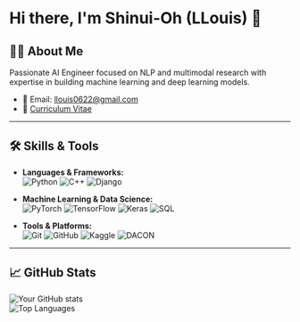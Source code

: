 # Hi there, I'm Shinui-Oh (LLouis) 👋

## 👨‍💻 About Me

Passionate AI Engineer focused on NLP and multimodal research with expertise in building machine learning and deep learning models.  

- 📧 Email: [llouis0622@gmail.com](mailto:llouis0622@gmail.com)  
- 📄 [Curriculum Vitae](https://llouis.notion.site/)  

---

## 🛠️ Skills & Tools

- **Languages & Frameworks:**  
  ![Python](https://img.shields.io/badge/Python-3776AB?style=for-the-badge&logo=python&logoColor=white) 
  ![C++](https://img.shields.io/badge/C%2B%2B-00599C?style=for-the-badge&logo=c%2B%2B&logoColor=white) 
  ![Django](https://img.shields.io/badge/Django-092E20?style=for-the-badge&logo=django&logoColor=white)  

- **Machine Learning & Data Science:**  
  ![PyTorch](https://img.shields.io/badge/PyTorch-EE4C2C?style=for-the-badge&logo=pytorch&logoColor=white) 
  ![TensorFlow](https://img.shields.io/badge/TensorFlow-FF6F00?style=for-the-badge&logo=tensorflow&logoColor=white) 
  ![Keras](https://img.shields.io/badge/Keras-D00000?style=for-the-badge&logo=keras&logoColor=white) 
  ![SQL](https://img.shields.io/badge/SQL-4479A1?style=for-the-badge&logo=sql&logoColor=white)  

- **Tools & Platforms:**  
  ![Git](https://img.shields.io/badge/Git-F05032?style=for-the-badge&logo=git&logoColor=white) 
  ![GitHub](https://img.shields.io/badge/GitHub-181717?style=for-the-badge&logo=github&logoColor=white) 
  ![Kaggle](https://img.shields.io/badge/Kaggle-20BEFF?style=for-the-badge&logo=kaggle&logoColor=white) 
  ![DACON](https://img.shields.io/badge/DACON-0055FF?style=for-the-badge&logo=data&logoColor=white)  

---

## 📈 GitHub Stats

![Your GitHub stats](https://github-readme-stats.vercel.app/api?username=llouis0622&show_icons=true&theme=radical)  
![Top Languages](https://github-readme-stats.vercel.app/api/top-langs/?username=llouis0622&layout=compact&theme=radical)
